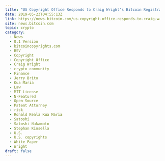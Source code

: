 ```yaml
---
title: "US Copyright Office Responds to Craig Wright’s Bitcoin Registrations"
date: 2019-05-23T04:55:13Z
link: https://news.bitcoin.com/us-copyright-office-responds-to-craig-wrights-bitcoin-registrations/?utm_medium=RSS&utm_source=hune
site: news.bitcoin.com
topic: crypto
category:
  - News
  - 0.1 Version
  - bitcoincopyrights.com
  - BSV
  - Copyright
  - Copyright Office
  - Craig Wright
  - crypto community
  - Finance
  - Jerry Brito
  - Kua Maria
  - Law
  - MIT License
  - N-Featured
  - Open Source
  - Patent Attorney
  - risk
  - Ronald Keala Kua Maria
  - Satoshi
  - Satoshi Nakamoto
  - Stephan Kinsella
  - U.S.
  - U.S. copyrights
  - White Paper
  - Wright
draft: false
---
```

